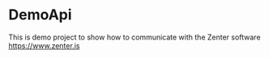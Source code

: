 # DemoApi
This is demo project to show how to communicate with the Zenter software https://www.zenter.is
